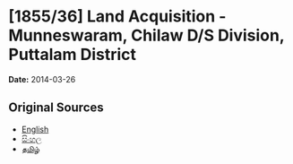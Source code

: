 # [1855/36] Land Acquisition - Munneswaram, Chilaw D/S Division, Puttalam District

**Date:** 2014-03-26

## Original Sources

- [English](https://documents.gov.lk/view/extra-gazettes/2014/3/1855-36_E.pdf)
- [සිංහල](https://documents.gov.lk/view/extra-gazettes/2014/3/1855-36_S.pdf)
- [தமிழ்](https://documents.gov.lk/view/extra-gazettes/2014/3/1855-36_T.pdf)
